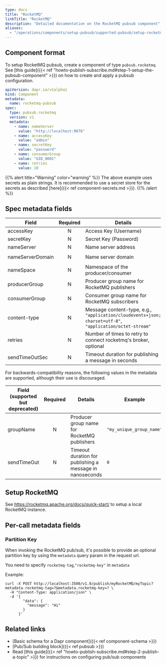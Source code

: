 ```yaml
---
type: docs
title: "RocketMQ"
linkTitle: "RocketMQ"
description: "Detailed documentation on the RocketMQ pubsub component"
aliases:
  - "/operations/components/setup-pubsub/supported-pubsub/setup-rocketmq/"
---
```


## Component format
To setup RocketMQ pubsub, create a component of type `pubsub.rocketmq`. See [this guide]({{< ref "howto-publish-subscribe.md#step-1-setup-the-pubsub-component" >}}) on how to create and apply a pubsub configuration.

```yaml
apiVersion: dapr.io/v1alpha1
kind: Component
metadata:
  name: rocketmq-pubsub
spec:
  type: pubsub.rocketmq
  version: v1
  metadata:
    - name: nameServer
      value: "http://localhost:9876"
    - name: accessKey
      value: "admin"
    - name: secretKey
      value: "password"
    - name: consumerGroup
      value: "GID_0001"
    - name: retries
      value: 10
```

{{% alert title="Warning" color="warning" %}}
The above example uses secrets as plain strings. It is recommended to use a secret store for the secrets as described [here]({{< ref component-secrets.md >}}).
{{% /alert %}}

## Spec metadata fields
| Field            | Required | Details                                                                                                   | Example                            |
| ---------------- | :------: | --------------------------------------------------------------------------------------------------------- | ---------------------------------- |
| accessKey        |    N     | Access Key (Username)                                                                                     | `"admin"`                          |
| secretKey        |    N     | Secret Key (Password)                                                                                     | `"password"`                       |
| nameServer       |    N     | Name server address                                                                                       | `"127.0.0.1:9876;127.0.0.2:9877"`  |
| nameServerDomain |    N     | Name server domain                                                                                        | `"https://my-app.net:8080/nsaddr"` |
| nameSpace        |    N     | Namespace of the producer/consumer                                                                        | `"namespace"`                      |
| producerGroup    |    N     | Producer group name for RocketMQ publishers                                                               | `"my_unique_group_name"`           |
| consumerGroup    |    N     | Consumer group name for RocketMQ subscribers                                                              | `"my_unique_group_name"`           |
| content-type     |    N     | Message content-type, e.g., `"application/cloudevents+json; charset=utf-8"`, `"application/octet-stream"` | `"text/plain"`                     |
| retries          |    N     | Number of times to retry to connect rocketmq's broker, optional                                           | `0`                                |
| sendTimeOutSec   |    N     | Timeout duration for publishing a message in seconds                                                      | `0`                                |

For backwards-compatibility reasons, the following values in the metadata are supported, although their use is discouraged.

| Field (supported but deprecated) | Required | Details                                                  | Example                  |
| -------------------------------- | :------: | -------------------------------------------------------- | ------------------------ |
| groupName                        |    N     | Producer group name for RocketMQ publishers              | `"my_unique_group_name"` |
| sendTimeOut                      |    N     | Timeout duration for publishing a message in nanoseconds | `0`                      |

## Setup RocketMQ
See https://rocketmq.apache.org/docs/quick-start/ to setup a local RocketMQ instance.

## Per-call metadata fields

### Partition Key

When invoking the RocketMQ pub/sub, it's possible to provide an optional partition key by using the `metadata` query param in the request url.

You need to specify `rocketmq-tag`,`"rocketmq-key"` in `metadata`

Example:

```shell
curl -X POST http://localhost:3500/v1.0/publish/myRocketMQ/myTopic?metadata.rocketmq-tag=?&metadata.rocketmq-key=? \
  -H "Content-Type: application/json" \
  -d '{
        "data": {
          "message": "Hi"
        }
      }'
```

## Related links
- [Basic schema for a Dapr component]({{< ref component-schema >}})
- [Pub/Sub building block]({{< ref pubsub >}})
- Read [this guide]({{< ref "howto-publish-subscribe.md#step-2-publish-a-topic" >}}) for instructions on configuring pub/sub components
